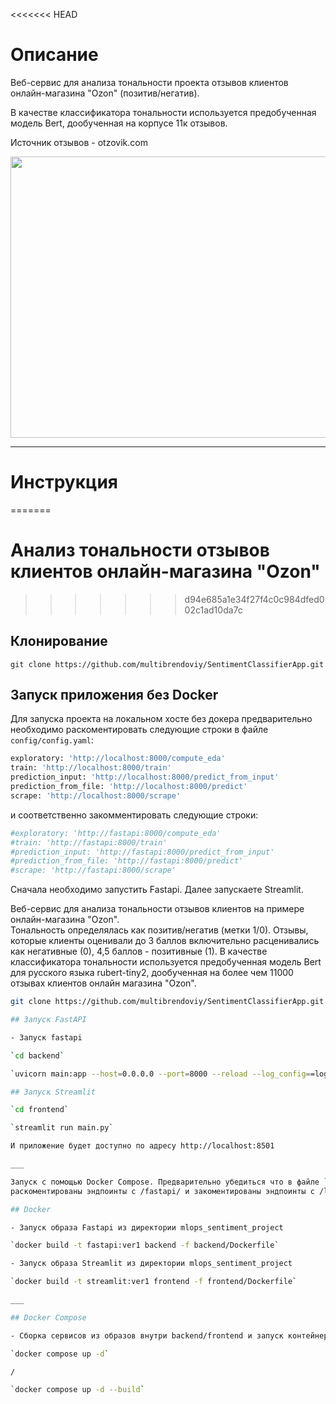 <<<<<<< HEAD
# Описание
Веб-сервис для анализа тональности проекта отзывов клиентов онлайн-магазина "Ozon" (позитив/негатив).

В качестве классификатора тональности используется предобученная модель Bert, дообученная на корпусе
11к отзывов.

Источник отзывов - otzovik.com

<img src="demo/demo.gif" width="900" height="450" />

___

# Инструкция
=======
# Анализ тональности отзывов клиентов онлайн-магазина "Ozon"
>>>>>>> d94e685a1e34f27f4c0c984dfed002c1ad10da7c

## Клонирование

`git clone https://github.com/multibrendoviy/SentimentClassifierApp.git`


## Запуск приложения без Docker
Для запуска проекта на локальном хосте без докера предварительно необходимо раскоментировать
следующие строки в файле `config/config.yaml`:
```python
exploratory: 'http://localhost:8000/compute_eda'
train: 'http://localhost:8000/train'
prediction_input: 'http://localhost:8000/predict_from_input'
prediction_from_file: 'http://localhost:8000/predict'
scrape: 'http://localhost:8000/scrape'
 ```
и соответственно закомментировать следующие строки:
```python
#exploratory: 'http://fastapi:8000/compute_eda'
#train: 'http://fastapi:8000/train'
#prediction_input: 'http://fastapi:8000/predict_from_input'
#prediction_from_file: 'http://fastapi:8000/predict'
#scrape: 'http://fastapi:8000/scrape'
 ```
Cначала необходимо запустить Fastapi. Далее запускаете Streamlit.

Веб-сервис для анализа тональности отзывов клиентов на примере онлайн-магазина "Ozon".     
Тональность определялась как позитив/негатив (метки 1/0).
Отзывы, которые клиенты оценивали до 3 баллов включительно расценивались как негативные (0), 4,5 баллов - позитивные (1).
В качестве классификатора тональности используется предобученная модель Bert для русского языка rubert-tiny2, дообученная на более чем 11000
отзывах клиентов онлайн магазина "Ozon".

```bash
git clone https://github.com/multibrendoviy/SentimentClassifierApp.git

## Запуск FastAPI

- Запуск fastapi  

`cd backend`

`uvicorn main:app --host=0.0.0.0 --port=8000 --reload --log_config==log_config.yaml`

## Запуск Streamlit

`cd frontend`

`streamlit run main.py`

И приложение будет доступно по адресу http://localhost:8501 

___

Запуск с помощью Docker Compose. Предварительно убедиться что в файле `config/config.yaml`
раскоментированы эндпоинты с /fastapi/ и закоментированы эндпоинты с /localhost/.

## Docker

- Запуск образа Fastapi из директории mlops_sentiment_project

`docker build -t fastapi:ver1 backend -f backend/Dockerfile`

- Запуск образа Streamlit из директории mlops_sentiment_project

`docker build -t streamlit:ver1 frontend -f frontend/Dockerfile`

___

## Docker Compose

- Сборка сервисов из образов внутри backend/frontend и запуск контейнеров в автономном режиме

`docker compose up -d`

/

`docker compose up -d --build`


